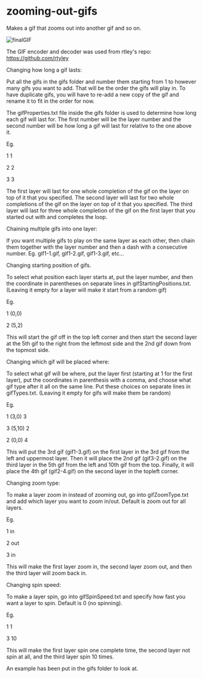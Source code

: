 # zooming-out-gifs
Makes a gif that zooms out into another gif and so on.

![finalGIF](https://user-images.githubusercontent.com/37278446/60606500-19297480-9d81-11e9-807d-027aa0612a49.gif)

The GIF encoder and decoder was used from rtley's repo: https://github.com/rtyley

Changing how long a gif lasts:

Put all the gifs in the gifs folder and number them starting from 1 to however many gifs you want to add. That will be the order the gifs will play in. To have duplicate gifs, you will have to re-add a new copy of the gif and rename it to fit in the order for now.

The gifProperties.txt file inside the gifs folder is used to determine how long each gif will last for. The first number will be the layer number and the second number will be how long a gif will last for relative to the one above it.

Eg.

1 1

2 2

3 3

The first layer will last for one whole completion of the gif on the layer on top of it that you specified. The second layer will last for two whole completions of the gif on the layer on top of it that you specified. The third layer will last for three whole completion of the gif on the first layer that you started out with and completes the loop.

Chaining multiple gifs into one layer:

If you want multiple gifs to play on the same layer as each other, then chain them together with the layer number and then a dash with a consecutive number. Eg. gif1-1.gif, gif1-2.gif, gif1-3.gif, etc...

Changing starting position of gifs.

To select what position each layer starts at, put the layer number, and then the coordinate in parentheses on separate lines in gifStartingPositions.txt. (Leaving it empty for a layer will make it start from a random gif)

Eg.

1 (0,0)

2 (5,2)

This will start the gif off in the top left corner and then start the second layer at the 5th gif to the right from the leftmost side and the 2nd gif down from the topmost side.

Changing which gif will be placed where:

To select what gif will be where, put the layer first (starting at 1 for the first layer), put the coordinates in parenthesis with a comma, and choose what gif type after it all on the same line. Put these choices on separate lines in gifTypes.txt. (Leaving it empty for gifs will make them be random)

Eg.

1 (3,0) 3

3 (5,10) 2

2 (0,0) 4

This will put the 3rd gif (gif1-3.gif) on the first layer in the 3rd gif from the left and uppermost layer. Then it will place the 2nd gif (gif3-2.gif) on the third layer in the 5th gif from the left and 10th gif from the top. Finally, it will place the 4th gif (gif2-4.gif) on the second layer in the topleft corner.

Changing zoom type:

To make a layer zoom in instead of zooming out, go into gifZoomType.txt and add which layer you want to zoom in/out. Default is zoom out for all layers.

Eg.

1 in

2 out

3 in

This will make the first layer zoom in, the second layer zoom out, and then the third layer will zoom back in.

Changing spin speed:

To make a layer spin, go into gifSpinSpeed.txt and specify how fast you want a layer to spin. Default is 0 (no spinning).

Eg.

1 1

3 10

This will make the first layer spin one complete time, the second layer not spin at all, and the third layer spin 10 times.

An example has been put in the gifs folder to look at.
